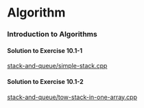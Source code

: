 Algorithm
=========

### Introduction to Algorithms

#### Solution to Exercise 10.1-1

[stack-and-queue/simple-stack.cpp](https://github.com/Tairy/Algorithm/blob/master/stack-and-queue/simple-stack.cpp)

#### Solution to Exercise 10.1-2

[stack-and-queue/tow-stack-in-one-array.cpp](https://github.com/Tairy/Algorithm/blob/master/stack-and-queue/tow-stack-in-one-array.cpp)
